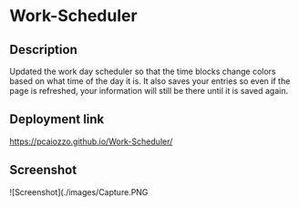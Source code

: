 # Work-Scheduler

## Description

Updated the work day scheduler so that the time blocks change colors based on what time of the day it is. It also saves your entries so even if the page is refreshed, your information will still be there until it is saved again.

## Deployment link

https://pcaiozzo.github.io/Work-Scheduler/

## Screenshot

![Screenshot](./images/Capture.PNG
